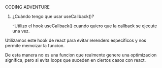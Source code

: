 CODING ADVENTURE

1. ¿Cuándo tengo que usar useCallback()?

   -Utilizo el hook useCallback() cuando quiero que la callback se ejecute una vez.

Utilizamos este hook de react para evitar rerenders especificos y nos permite memoizar la funcion.

De esta manera no es una funcion que realmente genere una optimizacion significa, pero si evita loops que suceden en ciertos casos con react.
